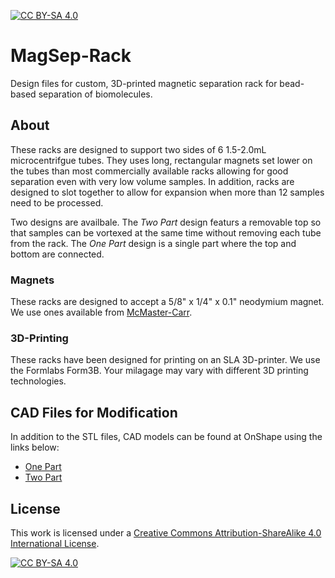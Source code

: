 [![CC BY-SA 4.0][cc-by-sa-shield]][cc-by-sa]
# MagSep-Rack
Design files for custom, 3D-printed magnetic separation rack for bead-based separation of biomolecules. 

## About
These racks are designed to support two sides of 6 1.5-2.0mL microcentrifgue tubes. They uses long, rectangular magnets set lower on the tubes than most commercially available racks allowing for good separation even with very low volume samples. In addition, racks are designed to slot together to allow for expansion when more than 12 samples need to be processed.

Two designs are availbale. The _Two Part_ design featurs a removable top so that samples can be vortexed at the same time without removing each tube from the rack. The _One Part_ design is a single part where the top and bottom are connected.

### Magnets
These racks are designed to accept a 5/8" x 1/4" x 0.1" neodymium magnet. We use ones available from [McMaster-Carr](https://www.mcmaster.com/5848K78/).

### 3D-Printing
These racks have been designed for printing on an SLA 3D-printer. We use the Formlabs Form3B. Your milagage may vary with different 3D printing technologies.

## CAD Files for Modification
In addition to the STL files, CAD models can be found at OnShape using the links below:

- [One Part](https://cad.onshape.com/documents/ac3f1812ea71904c4083b250/w/dbaaac48466942043f92d1b7/e/5bb39ef93866d42250d2d921)
- [Two Part](https://cad.onshape.com/documents/ac3f1812ea71904c4083b250/w/1948a836c2f0dd5088106535/e/5bb39ef93866d42250d2d921)

## License
This work is licensed under a
[Creative Commons Attribution-ShareAlike 4.0 International License][cc-by-sa].

[![CC BY-SA 4.0][cc-by-sa-image]][cc-by-sa]

[cc-by-sa]: http://creativecommons.org/licenses/by-sa/4.0/
[cc-by-sa-image]: https://licensebuttons.net/l/by-sa/4.0/88x31.png
[cc-by-sa-shield]: https://img.shields.io/badge/License-CC%20BY--SA%204.0-lightgrey.svg

